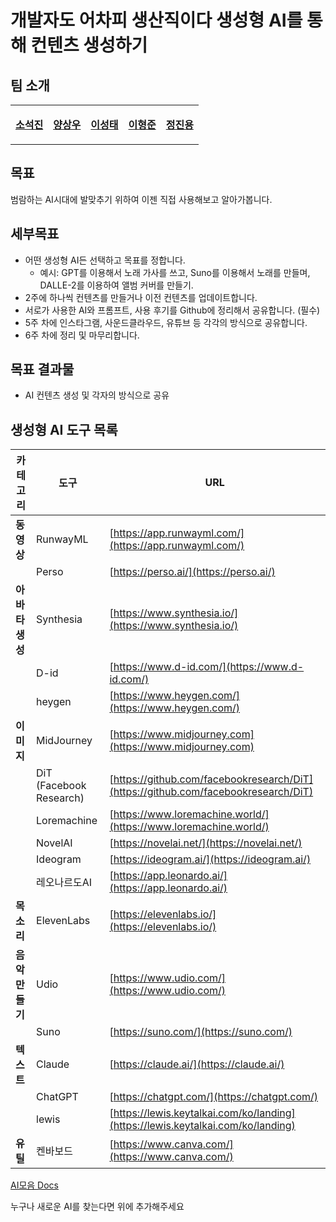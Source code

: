 # 개발자도 어차피 생산직이다 생성형 AI를 통해 컨텐츠 생성하기

## 팀 소개

<table width="100%" align="center">
  <tr>
    <td align="center" valign="top" width="20%"><a href="https://github.com/seokzin"><img src="https://avatars.githubusercontent.com/u/43740455?v=4" alt=""/><br /><p><b>소석진</b></p></a><small></small></td>
    <td align="center" valign="top" width="20%"><a href="https://github.com/IGhost-P"><img src="https://avatars.githubusercontent.com/IGhost-P" alt=""/><br /><p><b>양상우</b></p></a><small></small></td>
    <td align="center" valign="top" width="20%"><a href="https://github.com/stae1102"><img src="https://avatars.githubusercontent.com/u/83271772?v=4" alt=""/><br /><p><b>이성태</b></p></a><small></small></td>
    <td align="center" valign="top" width="20%"><a href="https://github.com/leeceo97"><img src="https://avatars.githubusercontent.com/u/63772619?v=4" alt=""/><br /><p><b>이형준</b></p></a><small></small></td>
    <td align="center" valign="top" width="20%"><a href="https://github.com/JeongJinyong"><img src="https://avatars.githubusercontent.com/u/23720035?v=4" alt=""/><br /><p><b>정진용</b></p></a><small></small></td>
  </tr>
</table>

## 목표

범람하는 AI시대에 발맞추기 위하여 이젠 직접 사용해보고 알아가봅니다.

## 세부목표

- 어떤 생성형 AI든 선택하고 목표를 정합니다.
  - 예시: GPT를 이용해서 노래 가사를 쓰고, Suno를 이용해서 노래를 만들며, DALLE-2를 이용하여 앨범 커버를 만들기.
- 2주에 하나씩 컨텐츠를 만들거나 이전 컨텐츠를 업데이트합니다.
- 서로가 사용한 AI와 프롬프트, 사용 후기를 Github에 정리해서 공유합니다. (필수)
- 5주 차에 인스타그램, 사운드클라우드, 유튜브 등 각각의 방식으로 공유합니다.
- 6주 차에 정리 및 마무리합니다.

## 목표 결과물
- AI 컨텐츠 생성 및 각자의 방식으로 공유

## 생성형 AI 도구 목록

| 카테고리 | 도구 | URL |
| --- | --- | --- |
| **동영상** | RunwayML | [https://app.runwayml.com/](https://app.runwayml.com/) |
|  | Perso | [https://perso.ai/](https://perso.ai/) |
| **아바타 생성** | Synthesia | [https://www.synthesia.io/](https://www.synthesia.io/) |
|  | D-id | [https://www.d-id.com/](https://www.d-id.com/) |
|  | heygen | [https://www.heygen.com/](https://www.heygen.com/) |
| **이미지** | MidJourney | [https://www.midjourney.com](https://www.midjourney.com) |
|  | DiT (Facebook Research) | [https://github.com/facebookresearch/DiT](https://github.com/facebookresearch/DiT) |
|  | Loremachine | [https://www.loremachine.world/](https://www.loremachine.world/) |
|  | NovelAI | [https://novelai.net/](https://novelai.net/) |
|  | Ideogram | [https://ideogram.ai/](https://ideogram.ai/) |
|  | 레오나르도AI | [https://app.leonardo.ai/](https://app.leonardo.ai/) |
| **목소리** | ElevenLabs | [https://elevenlabs.io/](https://elevenlabs.io/) |
| **음악 만들기** | Udio | [https://www.udio.com/](https://www.udio.com/) |
|  | Suno | [https://suno.com/](https://suno.com/) |
| **텍스트** | Claude | [https://claude.ai/](https://claude.ai/) |
|  | ChatGPT | [https://chatgpt.com/](https://chatgpt.com/) |
|  | lewis | [https://lewis.keytalkai.com/ko/landing](https://lewis.keytalkai.com/ko/landing) |
| **유틸** | 켄바보드 | [https://www.canva.com/](https://www.canva.com/) |

[AI모음 Docs](https://docs.google.com/spreadsheets/d/172qyL4ZjAV4Vtl1Ai1n203_CMvFtfJ5lM5WvfX_LOvA/edit?fbclid=IwZXh0bgNhZW0CMTAAAR0KpEwy5l6ijFJNl-naKEQplDJHvrikwDKTJ6bXQNSwDmrc5vTnzeCBrTI_aem_AX4GCvAk-9CJR03ImQD4UAtkPraB9Z-We4gQFO10ayjcNuu_mbcAvgp_vgfC0FMppg5BX5M9lUcxSIu9fBH2lcDr#gid=0)

누구나 새로운 AI를 찾는다면 위에 추가해주세요
